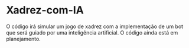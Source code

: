 # Xadrez-com-IA
O código irá simular um jogo de xadrez com a implementação de um bot que será guiado por uma inteligência artificial.
O código ainda está em planejamento. 
